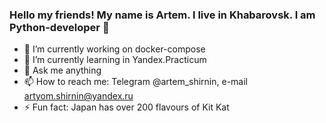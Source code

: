 ### Hello my friends! My name is Artem. I live in Khabarovsk. I am Python-developer 👋
- 🔭 I’m currently working on docker-compose
- 🌱 I’m currently learning in Yandex.Practicum
- 💬 Ask me anything
- 📫 How to reach me: Telegram @artem_shirnin, e-mail artyom.shirnin@yandex.ru
- ⚡ Fun fact: Japan has over 200 flavours of Kit Kat
<!--
**Artyom-Shirnin/Artyom-Shirnin** is a ✨ _special_ ✨ repository because its `README.md` (this file) appears on your GitHub profile.

Here are some ideas to get you started:
- 👯 I’m looking to collaborate on ...
- 🤔 I’m looking for help with ...
- 😄 Pronouns: ...


-->
